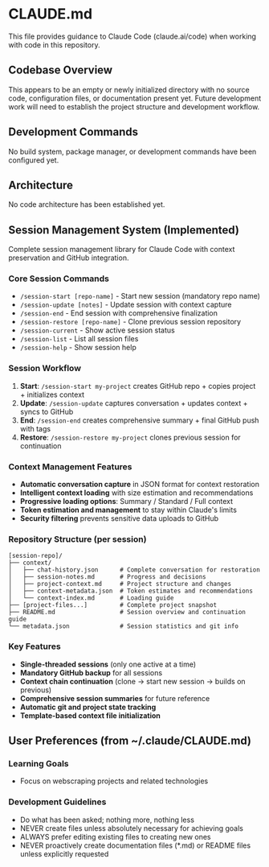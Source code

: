 # CLAUDE.md

This file provides guidance to Claude Code (claude.ai/code) when working with code in this repository.

## Codebase Overview

This appears to be an empty or newly initialized directory with no source code, configuration files, or documentation present yet. Future development work will need to establish the project structure and development workflow.

## Development Commands

No build system, package manager, or development commands have been configured yet.

## Architecture

No code architecture has been established yet.

## Session Management System (Implemented)

Complete session management library for Claude Code with context preservation and GitHub integration.

### Core Session Commands
- `/session-start [repo-name]` - Start new session (mandatory repo name)
- `/session-update [notes]` - Update session with context capture
- `/session-end` - End session with comprehensive finalization
- `/session-restore [repo-name]` - Clone previous session repository
- `/session-current` - Show active session status
- `/session-list` - List all session files
- `/session-help` - Show session help

### Session Workflow
1. **Start**: `/session-start my-project` creates GitHub repo + copies project + initializes context
2. **Update**: `/session-update` captures conversation + updates context + syncs to GitHub
3. **End**: `/session-end` creates comprehensive summary + final GitHub push with tags
4. **Restore**: `/session-restore my-project` clones previous session for continuation

### Context Management Features
- **Automatic conversation capture** in JSON format for context restoration
- **Intelligent context loading** with size estimation and recommendations
- **Progressive loading options**: Summary / Standard / Full context
- **Token estimation and management** to stay within Claude's limits
- **Security filtering** prevents sensitive data uploads to GitHub

### Repository Structure (per session)
```
[session-repo]/
├── context/
│   ├── chat-history.json      # Complete conversation for restoration
│   ├── session-notes.md       # Progress and decisions
│   ├── project-context.md     # Project structure and changes
│   ├── context-metadata.json  # Token estimates and recommendations
│   └── context-index.md       # Loading guide
├── [project-files...]         # Complete project snapshot
├── README.md                  # Session overview and continuation guide
└── metadata.json              # Session statistics and git info
```

### Key Features
- **Single-threaded sessions** (only one active at a time)
- **Mandatory GitHub backup** for all sessions
- **Context chain continuation** (clone → start new session → builds on previous)
- **Comprehensive session summaries** for future reference
- **Automatic git and project state tracking**
- **Template-based context file initialization**

## User Preferences (from ~/.claude/CLAUDE.md)

### Learning Goals
- Focus on webscraping projects and related technologies

### Development Guidelines
- Do what has been asked; nothing more, nothing less
- NEVER create files unless absolutely necessary for achieving goals
- ALWAYS prefer editing existing files to creating new ones
- NEVER proactively create documentation files (*.md) or README files unless explicitly requested